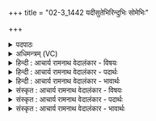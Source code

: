 +++
title = "02-3_1442 यदीसुतेभिरिन्दुभिः सोमेभिः"

+++
<details><summary>पदपाठः</summary>

य꣡दि꣢꣯। सु꣣ते꣡भिः꣢। इ꣡न्दु꣢꣯भिः। सो꣡मे꣢꣯भिः। प्र꣣तिभू꣡ष꣢थ। प्र꣣ति। भू꣡ष꣢꣯थ। वे꣡द꣢꣯। वि꣡श्व꣢꣯स्य। मे꣡धि꣢꣯रः। घृ꣣ष꣢त्। त꣡न्त꣢꣯म्। तम्। त꣣म्। इ꣢त्। आ। इ꣣षते। १४४२।
</details>

<details><summary>अधिमन्त्रम् (VC)</summary>

- इन्द्रः
- भरद्वाजो बार्हस्पत्यः
- अनुष्टुप्
- गान्धारः
</details>

<details><summary>हिन्दी : आचार्य रामनाथ वेदालंकार - विषयः</summary>

अगले मन्त्र में परमात्मा की उपासना का फल वर्णित है।
</details>

<details><summary>हिन्दी : आचार्य रामनाथ वेदालंकार - पदार्थः</summary>

पदार्थान्वय -  हे उपासको! (यदि)यदि(सुतेभिः)अभिषुत किये हुए, (इन्दुभिः)सराबोर कर देनेवाले(सोमेभिः)श्रद्धारसों से,तुम इन्द्र परमात्मा को(प्रतिभूषथ)अलङ्कृत करते हो,तो(मेधिरः)मेधावी वह इन्द्र(विश्वस्य)तुम्हारे सब मनोरथों को(वेद)जान जाता है और(धृषत्)विघ्नों को परास्त करता हुआ(तं तम्)उस-उस मनोरथ को(इत्)अवश्य ही(आ इषते)पूर्ण करता है ॥३॥
</details>

<details><summary>हिन्दी : आचार्य रामनाथ वेदालंकार - भावार्थः</summary>

भावार्थ -  परमेश्वर में श्रद्धा रखनेवाला मनुष्य अभीष्ट की पूर्ति में समर्थ हो जाता है ॥३॥
</details>

<details><summary>संस्कृत : आचार्य रामनाथ वेदालंकार - विषयः</summary>

अथ परमात्मोपासनायाः फलमाह।
</details>

<details><summary>संस्कृत : आचार्य रामनाथ वेदालंकार - पदार्थः</summary>

पदार्थान्वय -  हे उपासकाः।(यदि)चेत्(सुतेभिः)अभिषुतैः, (इन्दुभिः)क्लेदकैः(सोमेभिः)श्रद्धारसैः यूयम्,इन्द्रं परमात्मानम्(प्रति भूषथ)अलङ्कुरुथ,तर्हि(मेधिरः)मेधावी स इन्द्रः(विश्वस्य)विश्वं सर्वं युष्मदीयं मनोरथम्(वेद)जानाति,किञ्च(धृषत्)विघ्नानां धर्षकः सन्(तं तम्)तं तं मनोरथम्(इत्)निश्चयेन(आ-इषते)आपूरयति।[इषतिः गतिकर्मा। निघं० २।१४]॥३॥२
</details>

<details><summary>संस्कृत : आचार्य रामनाथ वेदालंकार - भावार्थः</summary>

भावार्थ -  परमेश्वरे श्रद्दधानो जनोऽभिलषितपूर्त्यै समर्थो जायते ॥३॥
</details>
